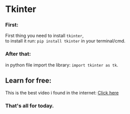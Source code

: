# Tkinter
### First:
First thing you need to install ``tkinter``,  
to install it run: ``pip install tkinter`` in your terminal/cmd.
### After that:
in python file import the library: ``import tkinter as tk``.

## Learn for free:
This is the best video i found in the internet: [Click here](https://youtu.be/mop6g-c5HEY?si=cfx5QiAHJuCtQWUE)

### That's all for today.
